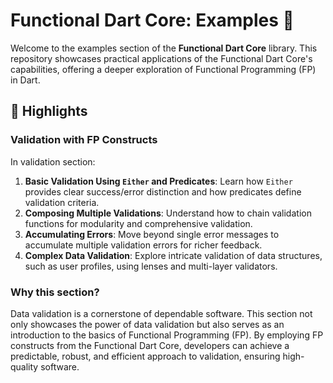 # Functional Dart Core: Examples 🎯

Welcome to the examples section of the **Functional Dart Core** library. This repository showcases practical applications of the Functional Dart Core's capabilities, offering a deeper exploration of Functional Programming (FP) in Dart.

## 🌟 Highlights

### Validation with FP Constructs

In validation section:

1. **Basic Validation Using `Either` and Predicates**: Learn how `Either` provides clear success/error distinction and how predicates define validation criteria.
2. **Composing Multiple Validations**: Understand how to chain validation functions for modularity and comprehensive validation.
3. **Accumulating Errors**: Move beyond single error messages to accumulate multiple validation errors for richer feedback.
4. **Complex Data Validation**: Explore intricate validation of data structures, such as user profiles, using lenses and multi-layer validators.

### Why this section?

Data validation is a cornerstone of dependable software. This section not only showcases the power of data validation but also serves as an introduction to the basics of Functional Programming (FP). By employing FP constructs from the Functional Dart Core, developers can achieve a predictable, robust, and efficient approach to validation, ensuring high-quality software.
